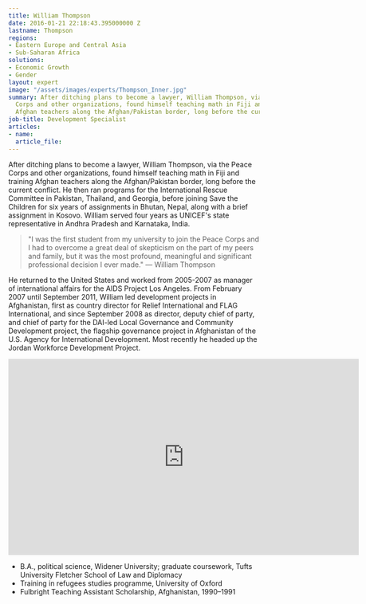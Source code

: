 ```yaml
---
title: William Thompson
date: 2016-01-21 22:18:43.395000000 Z
lastname: Thompson
regions:
- Eastern Europe and Central Asia
- Sub-Saharan Africa
solutions:
- Economic Growth
- Gender
layout: expert
image: "/assets/images/experts/Thompson_Inner.jpg"
summary: After ditching plans to become a lawyer, William Thompson, via the Peace
  Corps and other organizations, found himself teaching math in Fiji and training
  Afghan teachers along the Afghan/Pakistan border, long before the current conflict.
job-title: Development Specialist
articles:
- name: 
  article_file: 
---
```


After ditching plans to become a lawyer, William Thompson, via the Peace Corps and other organizations, found himself teaching math in Fiji and training Afghan teachers along the Afghan/Pakistan border, long before the current conflict. He then ran programs for the International Rescue Committee in Pakistan, Thailand, and Georgia, before joining Save the Children for six years of assignments in Bhutan, Nepal, along with a brief assignment in Kosovo. William served four years as UNICEF's state representative in Andhra Pradesh and Karnataka, India.

>"I was the first student from my university to join the Peace Corps and I had to overcome a great deal of skepticism on the part of my peers and family, but it was the most profound, meaningful and significant professional decision I ever made." — William Thompson

He returned to the United States and worked from 2005-2007 as manager of international affairs for the AIDS Project Los Angeles. From February 2007 until September 2011, William led development projects in Afghanistan, first as country director for Relief International and FLAG International, and since September 2008 as director, deputy chief of party, and chief of party for the DAI-led Local Governance and Community Development project, the flagship governance project in Afghanistan of the U.S. Agency for International Development. Most recently he headed up the Jordan Workforce Development Project.

<iframe allowfullscreen="" frameborder="0" height="394" mozallowfullscreen="" src="http://player.vimeo.com/video/37802405?title=0&amp;byline=0&amp;portrait=0" webkitallowfullscreen="" width="703"></iframe>

* B.A., political science, Widener University; graduate coursework, Tufts University Fletcher School of Law and Diplomacy
* Training in refugees studies programme, University of Oxford
* Fulbright Teaching Assistant Scholarship, Afghanistan, 1990–1991
